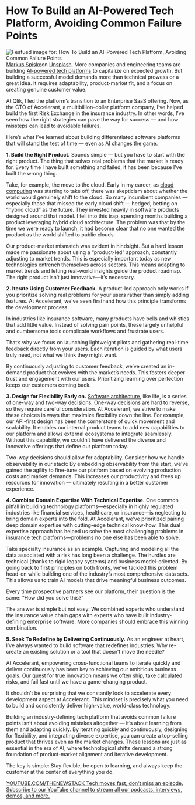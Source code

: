 # How To Build an AI-Powered Tech Platform, Avoiding Common Failure Points
![Featued image for: How To Build an AI-Powered Tech Platform, Avoiding Common Failure Points](https://cdn.thenewstack.io/media/2025/01/a09e4b07-markus-spiske-cvbbo4pzwpg-unsplash-1024x668.jpg)
[Markus Spiske](https://unsplash.com/@markusspiske?utm_content=creditCopyText&utm_medium=referral&utm_source=unsplash)on
[Unsplash](https://unsplash.com/photos/captcha-cvBBO4PzWPg?utm_content=creditCopyText&utm_medium=referral&utm_source=unsplash).
More companies and engineering teams are building [AI-powered tech platforms](https://thenewstack.io/integrating-ai-to-make-platform-engineering-intelligent/) to capitalize on expected growth. But building a successful model demands more than technical prowess or a great idea. It requires adaptability, product-market fit, and a focus on creating genuine customer value.

At Qlik, I led the platform’s transition to an Enterprise SaaS offering. Now, as the CTO of Accelerant, a multibillion-dollar platform company, I’ve helped build the first Risk Exchange in the insurance industry. In other words, I’ve seen how the right strategies can pave the way for success — and how missteps can lead to avoidable failures.

Here’s what I’ve learned about building differentiated software platforms that will stand the test of time — even as AI changes the game.

**1. Build the Right Product.**
Sounds simple — but you have to start with the right product. The thing that solves real problems that the market is ready for. Every time I have built something and failed, it has been because I’ve built the wrong thing.

Take, for example, the move to the cloud. Early in my career, as [cloud computing](https://thenewstack.io/cloud-native/) was starting to take off, there was skepticism about whether the world would genuinely shift to the cloud. So many incumbent companies — especially those that missed the early cloud shift — hedged, betting on “hybrid cloud” as the future. They invested heavily in software products designed around that model. I fell into this trap, spending months building a product leveraging hybrid cloud architecture. The problem was that by the time we were ready to launch, it had become clear that no one wanted the product as the world shifted to public clouds.

Our product-market mismatch was evident in hindsight. But a hard lesson made me passionate about using a “product-led” approach, constantly adjusting to market trends. This is especially important today as new technologies entrench themselves across sectors. This means adapting to market trends and letting real-world insights guide the product roadmap. The right product isn’t just innovative—it’s necessary.

**2. Iterate Using Customer Feedback.**
A product-led approach only works if you prioritize solving real problems for your users rather than simply adding features. At Accelerant, we’ve seen firsthand how this principle transforms the development process.

In industries like insurance software, many products have bells and whistles that add little value. Instead of solving pain points, these largely unhelpful and cumbersome tools complicate workflows and frustrate users.

That’s why we focus on launching lightweight pilots and gathering real-time feedback directly from your users. Each iteration is guided by what users truly need, not what we think they might want.

By continuously adjusting to customer feedback, we’ve created an in-demand product that evolves with the market’s needs. This fosters deeper trust and engagement with our users. Prioritizing learning over perfection keeps our customers coming back.

**3. Design for Flexibility Early on.**
[Software architecture](https://thenewstack.io/goldilocks-principle-in-software-architecture-finding-the-just-right-balance/), like life, is a series of one-way and two-way decisions. One-way decisions are hard to reverse, so they require careful consideration. At Accelerant, we strive to make these choices in ways that maximize flexibility down the line.
For example, our API-first design has been the cornerstone of quick movement and scalability. It enables our internal product teams to add new capabilities to our platform and allows external ecosystems to integrate seamlessly. Without this capability, we couldn’t have delivered the diverse and innovative offerings that define our platform today.

Two-way decisions should allow for adaptability. Consider how we handle observability in our stack: By embedding observability from the start, we’ve gained the agility to fine-tune our platform based on evolving production costs and market demands. This increases our productivity and frees up resources for innovation — ultimately resulting in a better customer experience.

**4. Combine Domain Expertise With Technical Expertise.**
One common pitfall in building technology platforms—especially in highly regulated industries like financial services, healthcare, or insurance—is neglecting to bring domain experts into the fold. At Accelerant, we’ve prioritized pairing deep domain expertise with cutting-edge technical know-how. This dual expertise approach has helped us solve the most challenging problems in insurance tech platforms—problems no one else has been able to solve.

Take specialty insurance as an example. Capturing and modeling all the data associated with a risk has long been a challenge. The hurdles are technical (thanks to rigid legacy systems) and business model-oriented. By going back to first principles on both fronts, we’ve tackled this problem head-on while building one of the industry’s most comprehensive data sets. This allows us to train AI models that drive meaningful business outcomes.

Every time prospective partners see our platform, their question is the same: “How did you solve this?”

The answer is simple but not easy: We combined experts who understand the insurance value chain gaps with experts who have built industry-defining enterprise software. More companies should embrace this winning combination.

**5. Seek To Redefine by Delivering Continuously.**
As an engineer at heart, I’ve always wanted to build software that redefines industries. Why re-create an existing solution or a tool that doesn’t move the needle?

At Accelerant, empowering cross-functional teams to iterate quickly and deliver continuously has been key to achieving our ambitious business goals. Our quest for true innovation means we often ship, take calculated risks, and fail fast until we have a game-changing product.

It shouldn’t be surprising that we constantly look to accelerate every development aspect at Accelerant. This mindset is precisely what you need to build and consistently deliver high-value, world-class technology.

Building an industry-defining tech platform that avoids common failure points isn’t about avoiding mistakes altogether — it’s about learning from them and adapting quickly. By iterating quickly and continuously, designing for flexibility, and integrating diverse expertise, you can create a top-selling product that thrives even as the market changes. These lessons are just as essential in the era of AI, where technological shifts demand a strong foundation of product-market alignment and iterative development.

The key is simple: Stay flexible, be open to learning, and always keep the customer at the center of everything you do.

[
YOUTUBE.COM/THENEWSTACK
Tech moves fast, don't miss an episode. Subscribe to our YouTube
channel to stream all our podcasts, interviews, demos, and more.
](https://youtube.com/thenewstack?sub_confirmation=1)